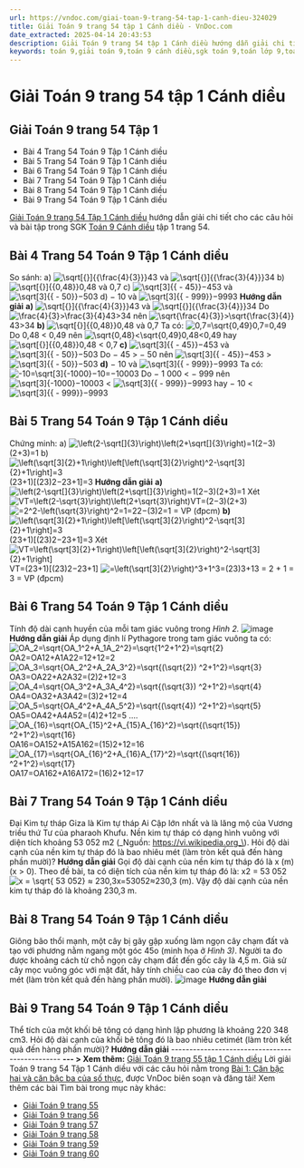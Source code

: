 ```yaml
---
url: https://vndoc.com/giai-toan-9-trang-54-tap-1-canh-dieu-324029
title: Giải Toán 9 trang 54 tập 1 Cánh diều - VnDoc.com
date_extracted: 2025-04-14 20:43:53
description: Giải Toán 9 trang 54 tập 1 Cánh diều hướng dẫn giải chi tiết các câu hỏi và bài tập trong SGK Toán 9 Cánh diều tập 1.
keywords: toán 9,giải toán 9,toán 9 cánh diều,sgk toán 9,toán lớp 9,toán lớp 9 cánh diều,sgk toán 9 cánh diều,toán 9 ctst,giải sgk toán 9 cánh diều,toán 9 cánh diều tập 1,giải bài tập toán 9 cánh diều,Toán 9 Bài 1 Căn bậc hai và căn bậc ba của số thực,Căn bậc hai,căn bậc ba,Giải Toán 9 Cánh diều tập 1 trang 51,Giải Toán 9 Cánh diều tập 1 trang 53,Giải Toán 9 Cánh diều tập 1 trang 54,Giải Toán 9 Cánh diều tập 1 trang 52,toán 9 trang 54,giải toán 9 trang 54,toán 9 trang 54 cánh diều
---
```


# Giải Toán 9 trang 54 tập 1 Cánh diều
## **Giải Toán 9 trang 54 Tập 1**
  * Bài 4 Trang 54 Toán 9 Tập 1 Cánh diều
  * Bài 5 Trang 54 Toán 9 Tập 1 Cánh diều
  * Bài 6 Trang 54 Toán 9 Tập 1 Cánh diều
  * Bài 7 Trang 54 Toán 9 Tập 1 Cánh diều
  * Bài 8 Trang 54 Toán 9 Tập 1 Cánh diều
  * Bài 9 Trang 54 Toán 9 Tập 1 Cánh diều

[Giải Toán 9 trang 54 Tập 1 Cánh diều](<https://vndoc.com/giai-toan-9-trang-54-tap-1-canh-dieu-324029>) hướng dẫn giải chi tiết cho các câu hỏi và bài tập trong SGK [Toán 9 Cánh diều](<https://vndoc.com/toan-9-canh-dieu>) tập 1 trang 54.
## **Bài 4 Trang 54 Toán 9 Tập 1 Cánh diều**
So sánh:
a\) ![\\sqrt\[{}\]{{\\frac{4}{3}}}](https://i.vdoc.vn/data/image/blank.png)43 và ![\\sqrt\[{}\]{{\\frac{3}{4}}}](https://i.vdoc.vn/data/image/blank.png)34
b\) ![\\sqrt\[{}\]{{0,48}}](https://i.vdoc.vn/data/image/blank.png)0,48 và 0,7
c\) ![\\sqrt\[3\]{{ - 45}}](https://i.vdoc.vn/data/image/blank.png)−453 và ![\\sqrt\[3\]{{ - 50}}](https://i.vdoc.vn/data/image/blank.png)−503
d\) − 10 và ![\\sqrt\[3\]{{ - 999}}](https://i.vdoc.vn/data/image/blank.png)−9993
**Hướng dẫn giải**
**a\)** ![\\sqrt\[{}\]{{\\frac{4}{3}}}](https://i.vdoc.vn/data/image/blank.png)43 và ![\\sqrt\[{}\]{{\\frac{3}{4}}}](https://i.vdoc.vn/data/image/blank.png)34
Do ![\\frac{4}{3}>\\frac{3}{4}](https://i.vdoc.vn/data/image/blank.png)43>34 nên ![\\sqrt{\\frac{4}{3}}>\\sqrt{\\frac{3}{4}}](https://i.vdoc.vn/data/image/blank.png)43>34
**b\)** ![\\sqrt\[{}\]{{0,48}}](https://i.vdoc.vn/data/image/blank.png)0,48 và 0,7
Ta có: ![0,7=\\sqrt{0,49}](https://i.vdoc.vn/data/image/blank.png)0,7=0,49
Do 0,48 < 0,49 nên ![\\sqrt{0,48}<\\sqrt{0,49}](https://i.vdoc.vn/data/image/blank.png)0,48<0,49 hay ![\\sqrt\[{}\]{{0,48}}](https://i.vdoc.vn/data/image/blank.png)0,48 < 0,7
**c\)** ![\\sqrt\[3\]{{ - 45}}](https://i.vdoc.vn/data/image/blank.png)−453 và ![\\sqrt\[3\]{{ - 50}}](https://i.vdoc.vn/data/image/blank.png)−503
Do − 45 > − 50 nên ![\\sqrt\[3\]{{ - 45}}](https://i.vdoc.vn/data/image/blank.png)−453 > ![\\sqrt\[3\]{{ - 50}}](https://i.vdoc.vn/data/image/blank.png)−503
**d\)** − 10 và ![\\sqrt\[3\]{{ - 999}}](https://i.vdoc.vn/data/image/blank.png)−9993
Ta có: ![-10=\\sqrt\[3\]{-1000}](https://i.vdoc.vn/data/image/blank.png)−10=−10003
Do − 1 000 < − 999 nên ![\\sqrt\[3\]{-1000}](https://i.vdoc.vn/data/image/blank.png)−10003 < ![\\sqrt\[3\]{{ - 999}}](https://i.vdoc.vn/data/image/blank.png)−9993 hay − 10 < ![\\sqrt\[3\]{{ - 999}}](https://i.vdoc.vn/data/image/blank.png)−9993
## **Bài 5 Trang 54 Toán 9 Tập 1 Cánh diều**
Chứng minh:
a\) ![\\left\(2-\\sqrt\[\]{3}\\right\)\\left\(2+\\sqrt\[\]{3}\\right\)=1](https://i.vdoc.vn/data/image/blank.png)\(2−3\)\(2+3\)=1
b\) ![\\left\(\\sqrt\[3\]{2}+1\\right\)\\left\[\\left\(\\sqrt\[3\]{2}\\right\)^2-\\sqrt\[3\]{2}+1\\right\]=3](https://i.vdoc.vn/data/image/blank.png)\(23+1\)\[\(23\)2−23+1\]=3
**Hướng dẫn giải**
**a\)** ![\\left\(2-\\sqrt\[\]{3}\\right\)\\left\(2+\\sqrt\[\]{3}\\right\)=1](https://i.vdoc.vn/data/image/blank.png)\(2−3\)\(2+3\)=1
Xét ![VT=\\left\(2-\\sqrt{3}\\right\)\\left\(2+\\sqrt{3}\\right\)](https://i.vdoc.vn/data/image/blank.png)VT=\(2−3\)\(2+3\)
![=2^2-\\left\(\\sqrt{3}\\right\)^2=1](https://i.vdoc.vn/data/image/blank.png)=22−\(3\)2=1 = VP \(đpcm\)
**b\)** ![\\left\(\\sqrt\[3\]{2}+1\\right\)\\left\[\\left\(\\sqrt\[3\]{2}\\right\)^2-\\sqrt\[3\]{2}+1\\right\]=3](https://i.vdoc.vn/data/image/blank.png)\(23+1\)\[\(23\)2−23+1\]=3
Xét ![VT=\\left\(\\sqrt\[3\]{2}+1\\right\)\\left\[\\left\(\\sqrt\[3\]{2}\\right\)^2-\\sqrt\[3\]{2}+1\\right\]](https://i.vdoc.vn/data/image/blank.png)VT=\(23+1\)\[\(23\)2−23+1\]
![=\\left\(\\sqrt\[3\]{2}\\right\)^3+1^3](https://i.vdoc.vn/data/image/blank.png)=\(23\)3+13
= 2 + 1 = 3 = VP \(đpcm\)
## **Bài 6 Trang 54 Toán 9 Tập 1 Cánh diều**
Tính độ dài cạnh huyền của mỗi tam giác vuông trong _Hình 2._
![image](https://i.vdoc.vn/data/image/2024/07/10/638562451114801230.png)
**Hướng dẫn giải**
Áp dụng định lí Pythagore trong tam giác vuông ta có:
![OA_2=\\sqrt{OA_1^2+A_1A_2^2}=\\sqrt{1^2+1^2}=\\sqrt{2}](https://i.vdoc.vn/data/image/blank.png)OA2=OA12+A1A22=12+12=2
![OA_3=\\sqrt{OA_2^2+A_2A_3^2}=\\sqrt{\(\\sqrt{2}\) ^2+1^2}=\\sqrt{3}](https://i.vdoc.vn/data/image/blank.png)OA3=OA22+A2A32=\(2\)2+12=3
![OA_4=\\sqrt{OA_3^2+A_3A_4^2}=\\sqrt{\(\\sqrt{3}\) ^2+1^2}=\\sqrt{4}](https://i.vdoc.vn/data/image/blank.png)OA4=OA32+A3A42=\(3\)2+12=4
![OA_5=\\sqrt{OA_4^2+A_4A_5^2}=\\sqrt{\(\\sqrt{4}\) ^2+1^2}=\\sqrt{5}](https://i.vdoc.vn/data/image/blank.png)OA5=OA42+A4A52=\(4\)2+12=5
....
![OA_{16}=\\sqrt{OA_{15}^2+A_{15}A_{16}^2}=\\sqrt{\(\\sqrt{15}\) ^2+1^2}=\\sqrt{16}](https://i.vdoc.vn/data/image/blank.png)OA16=OA152+A15A162=\(15\)2+12=16
![OA_{17}=\\sqrt{OA_{16}^2+A_{16}A_{17}^2}=\\sqrt{\(\\sqrt{16}\) ^2+1^2}=\\sqrt{17}](https://i.vdoc.vn/data/image/blank.png)OA17=OA162+A16A172=\(16\)2+12=17
## **Bài 7 Trang 54 Toán 9 Tập 1 Cánh diều**
Đại Kim tự tháp Giza là Kim tự tháp Ai Cập lớn nhất và là lăng mộ của Vương triều thứ Tư của pharaoh Khufu. Nền kim tự tháp có dạng hình vuông với diện tích khoảng 53 052 m2 \(_Nguồn: https://vi.wikipedia.org_\). Hỏi độ dài cạnh của nền kim tự tháp đó là bao nhiêu mét \(làm tròn kết quả đến hàng phần mười\)?
**Hướng dẫn giải**
Gọi độ dài cạnh của nền kim tự tháp đó là x \(m\) \(x > 0\).
Theo đề bài, ta có diện tích của nền kim tự tháp đó là:
x2 = 53 052
![x = \\sqrt{  53 052} ≈ 230,3](https://i.vdoc.vn/data/image/blank.png)x=53052≈230,3 \(m\).
Vậy độ dài cạnh của nền kim tự tháp đó là khoảng 230,3 m.
## **Bài 8 Trang 54 Toán 9 Tập 1 Cánh diều**
Giông bão thổi mạnh, một cây bị gãy gập xuống làm ngọn cây chạm đất và tạo với phương nằm ngang một góc 45o \(minh họa ở _Hình 3\)_. Người ta đo được khoảng cách từ chỗ ngọn cây chạm đất đến gốc cây là 4,5 m. Giả sử cây mọc vuông góc với mặt đất, hãy tính chiều cao của cây đó theo đơn vị mét \(làm tròn kết quả đến hàng phần mười\).
![image](https://i.vdoc.vn/data/image/2024/07/10/638562451045744054.png)
**Hướng dẫn giải**
## **Bài 9 Trang 54 Toán 9 Tập 1 Cánh diều**
Thể tích của một khối bê tông có dạng hình lập phương là khoảng 220 348 cm3. Hỏi độ dài cạnh của khối bê tông đó là bao nhiêu cetimét \(làm tròn kết quả đến hàng phần mười\)?
**Hướng dẫn giải**
\-----------------------------------------------
**\--- > Xem thêm:** [Giải Toán 9 trang 55 tập 1 Cánh diều](<https://vndoc.com/giai-toan-9-trang-55-tap-1-canh-dieu-324073>)
Lời giải Toán 9 trang 54 Tập 1 Cánh diều với các câu hỏi nằm trong [Bài 1: Căn bậc hai và căn bậc ba của số thực](<https://vndoc.com/toan-9-canh-dieu-bai-1-can-bac-hai-va-can-bac-ba-cua-so-thuc-321725>), được VnDoc biên soạn và đăng tải\!
Xem thêm các bài Tìm bài trong mục này khác:
  * [Giải Toán 9 trang 55](</giai-toan-9-trang-55-tap-1-canh-dieu-324073>)
  * [Giải Toán 9 trang 56](</giai-toan-9-trang-56-tap-1-canh-dieu-324077>)
  * [Giải Toán 9 trang 57](</giai-toan-9-trang-57-tap-1-canh-dieu-324081>)
  * [Giải Toán 9 trang 58](</giai-toan-9-trang-58-tap-1-canh-dieu-324083>)
  * [Giải Toán 9 trang 59](</giai-toan-9-trang-59-tap-1-canh-dieu-324087>)
  * [Giải Toán 9 trang 60](</giai-toan-9-trang-60-tap-1-canh-dieu-324093>)

